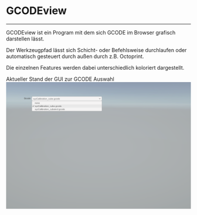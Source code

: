 # GCODEview
----

GCODEview ist ein Program mit dem sich GCODE im Browser grafisch darstellen lässt. 

Der Werkzeugpfad lässt sich Schicht- oder Befehlsweise durchlaufen oder automatisch gesteuert durch außen durch z.B.  Octoprint. 

Die einzelnen Features werden dabei unterschiedlich koloriert dargestellt. 

Aktueller Stand der GUI zur GCODE Auswahl
![GUI](/Documentation/pictures/dropdown.png)